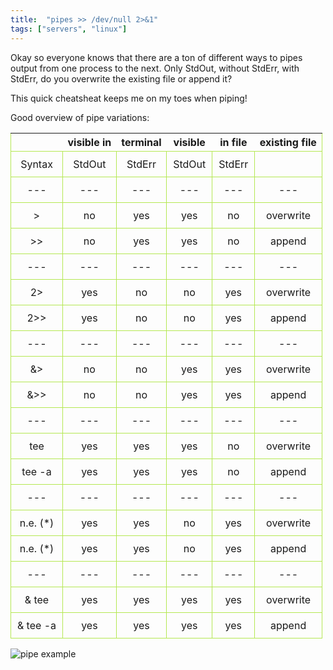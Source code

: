 ```yaml
---
title:  "pipes >> /dev/null 2>&1"
tags: ["servers", "linux"]
---
```


Okay so everyone knows that there are a ton of different ways to pipes
output from one process to the next. Only StdOut, without StdErr, with StdErr,
do you overwrite the existing file or append it?

This quick cheatsheat keeps me on my toes when piping!
<style>
table {
    border-collapse: collapse;
}
tr,td {
  text-align: center;
  border: 1px solid #b5e853;
  padding: 10px;
}
</style>


Good overview of pipe variations:

| | visible in| terminal  |  visible| in file  | existing file
---|---|---|---|---|---
  Syntax  |  StdOut  |  StdErr  |  StdOut  |  StdErr  |      
---|---|---|---|---|---
    >     |    no   |   yes   |   yes    |    no   | overwrite
    >>    |    no   |   yes   |   yes    |    no   |  append
    ---|---|---|---|---|---
   2>     |   yes   |    no   |    no    |   yes   | overwrite
   2>>    |   yes   |    no   |    no    |   yes   |  append
   ---|---|---|---|---|---
   &>     |    no   |    no   |   yes    |   yes   | overwrite
   &>>    |    no   |    no   |   yes    |   yes   |  append
   ---|---|---|---|---|---
 | tee    |   yes   |   yes   |   yes    |    no   | overwrite
 | tee -a |   yes   |   yes   |   yes    |    no   |  append
 ---|---|---|---|---|---
 n.e. (*) |   yes   |   yes   |    no    |   yes   | overwrite
 n.e. (*) |   yes   |   yes   |    no    |   yes   |  append
 ---|---|---|---|---|---
|& tee    |   yes   |   yes   |   yes    |   yes   | overwrite
|& tee -a |   yes   |   yes   |   yes    |   yes   |  append



![pipe example](../assets/img/pipes-02.png)
